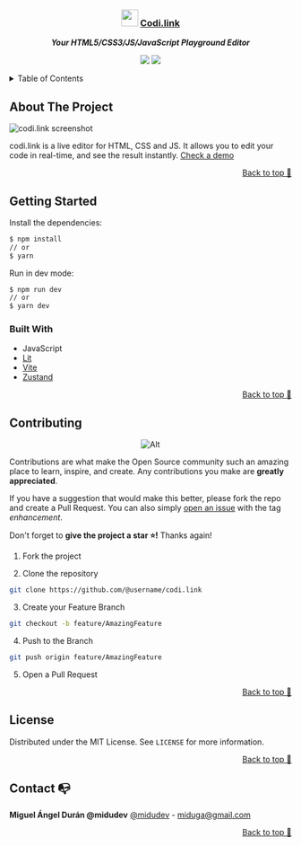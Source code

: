<div align="center">

  ### <img src="https://raw.githubusercontent.com/midudev/codi.link/main/assets/favicon.ico" height="30px"/> [Codi.link](https://codi.link)
  
  ***Your HTML5/CSS3/JS/JavaScript Playground Editor***
</div>

<div align="center">

![](https://img.shields.io/badge/Contributions-Welcome-brightgreen.svg)
![](https://img.shields.io/badge/Maintained%3F-Yes-brightgreen.svg)

</div>

<!-- TABLE OF CONTENTS -->

<details>
  <summary>Table of Contents</summary>
  <ol>
    <li>
      <a href="#about-the-project">About The Project</a>
      <a href="#getting-started">Getting Started</a>
      <ul>
        <li><a href="#built-with">Built With</a></li>
      </ul>
    </li>
    <li><a href="#contributing">Contributing</a></li>
    <li><a href="#license">License</a></li>
    <li><a href="#contact">Contact</a></li>
    <li><a href="#acknowledgments">Acknowledgments</a></li>
  </ol>
</details>

## About The Project

![codi.link screenshot](https://user-images.githubusercontent.com/1561955/136448123-471b6332-8e0c-402e-956b-80adf2585168.png)

codi.link is a live editor for HTML, CSS and JS. It allows you to edit your code in real-time, and see the result instantly. [Check a demo](https://codi.link/PGRpdj4KICA8YnV0dG9uPvCfpbMgQ2xpY2sgbWUgWUFZITwvYnV0dG9uPgo8L2Rpdj4=%7CYnV0dG9uIHsKICBmb250LXNpemU6IDQ4cHg7CiAgYm9yZGVyOiAxcHggc29saWQgIzA5ZjsKICBiYWNrZ3JvdW5kOiAjZmZmOwogIGNvbG9yOiAjMzMzOwogIHBhZGRpbmc6IDRweCAxNnB4OwogIGN1cnNvcjogcG9pbnRlcjsKICBib3JkZXItcmFkaXVzOiA5OTk5cHg7Cn0KCmJvZHkgewogIGRpc3BsYXk6IGdyaWQ7CiAgcGxhY2UtY29udGVudDogY2VudGVyOwogIGhlaWdodDogMTAwdmg7Cn0=%7CaW1wb3J0IENhbnZhc0NvbmZldHRpIGZyb20gJ2h0dHBzOi8vY2RuLnNreXBhY2suZGV2L2NhbnZhcy1jb25mZXR0aSc7Cgpkb2N1bWVudC5xdWVyeVNlbGVjdG9yKCdidXR0b24nKS5hZGRFdmVudExpc3RlbmVyKCdjbGljaycsICgpID0+IHsKICBDYW52YXNDb25mZXR0aSgpCn0p)

<p align="right"><a href="#top">Back to top 🔼</a></p>

## Getting Started

Install the dependencies:

```sh
$ npm install
// or
$ yarn
```

Run in dev mode:

```sh
$ npm run dev
// or
$ yarn dev
```

### Built With

- JavaScript
- [Lit](https://lit.dev)
- [Vite](https://vitejs.dev)
- [Zustand](https://zustand.surge.sh)

<p align="right"><a href="#top">Back to top 🔼</a></p>

## Contributing

<div align="center">

![Alt](https://repobeats.axiom.co/api/embed/909ddb19f56a1b9243b52b5994db4b0b8021b616.svg "Repobeats analytics image")

</div>

Contributions are what make the Open Source community such an amazing place to learn, inspire, and create. Any contributions you make are **greatly appreciated**.

If you have a suggestion that would make this better, please fork the repo and create a Pull Request. You can also simply [open an issue](https://github.com/midudev/codi.link/issues) with the tag *enhancement*.

Don't forget to **give the project a star ⭐!** Thanks again!

1. Fork the project

2. Clone the repository

```bash
git clone https://github.com/@username/codi.link
```

3. Create your Feature Branch

```bash
git checkout -b feature/AmazingFeature
```

4. Push to the Branch

```bash
git push origin feature/AmazingFeature
```

5. Open a Pull Request

<p align="right"><a href="#top">Back to top 🔼</a></p>

## License

Distributed under the MIT License. See `LICENSE` for more information.

<p align="right"><a href="#top">Back to top 🔼</a></p>

## Contact 📭

**Miguel Ángel Durán @midudev**
[@midudev](https://twitter.com/midudev) - miduga@gmail.com

<p align="right"><a href="#top">Back to top 🔼</a></p>
